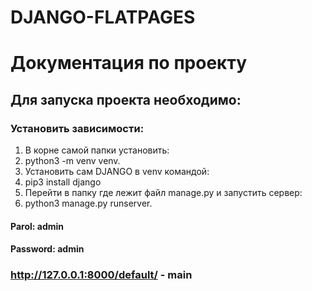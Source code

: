 # DJANGO-FLATPAGES

# Документация по проекту
## Для запуска проекта необходимо:

### Установить зависимости:
1) В корне самой папки установить:  
2) python3 -m venv venv. 
3) Установить сам DJANGO в venv командой:  
4) pip3 install django
5) Перейти в папку где лежит файл manage.py и запустить сервер:  
6) python3 manage.py runserver.  
#### Parol: admin
#### Password: admin

### http://127.0.0.1:8000/default/ - main 

